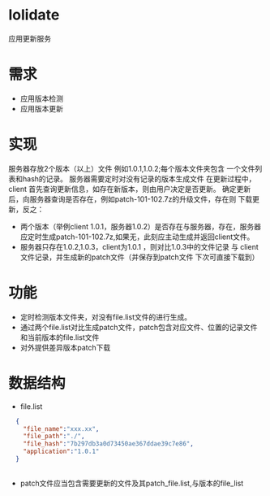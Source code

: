 # lolidate
应用更新服务

# 需求
- 应用版本检测
- 应用版本更新
# 实现
服务器存放2个版本（以上）文件 例如1.0.1,1.0.2;每个版本文件夹包含
一个文件列表和hash的记录。
服务器需要定时对没有记录的版本生成文件
在更新过程中，client 首先查询更新信息，如存在新版本，则由用户决定是否更新。
确定更新后，向服务器查询是否存在，例如patch-101-102.7z的升级文件，存在则
下载更新，反之：
 - 两个版本（举例client 1.0.1，服务器1.0.2）是否存在与服务器，存在，服务器应定时生成patch-101-102.7z,如果无，此刻应主动生成并返回client文件。
 - 服务器只存在1.0.2,1.0.3，client为1.0.1 ，则对比1.0.3中的文件记录 与 client 文件记录，并生成新的patch文件（并保存到patch文件 下次可直接下载到）


# 功能
- 定时检测版本文件夹，对没有file.list文件的进行生成。
- 通过两个file.list对比生成patch文件，patch包含对应文件、位置的记录文件和当前版本的file.list文件
- 对外提供差异版本patch下载

# 数据结构
- file.list
```json
  {
    "file_name":"xxx.xx",
    "file_path":"./",
    "file_hash":"7b297db3a0d73450ae367ddae39c7e86",
    "application":"1.0.1"
  }
  
   ```

  - patch文件应当包含需要更新的文件及其patch_file.list,与版本的file_list
  
